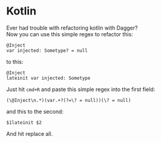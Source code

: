# Kotlin

Ever had trouble with refactoring kotlin with Dagger?  
Now you can use this simple regex to refactor this:  
```
@Inject 
var injected: Sometype? = null  
```
to this:
```
@Inject
lateinit var injected: Sometype
```

Just hit `cmd+R` and paste this simple regex into the first field:

`(\@Inject\n.*)(var.+?(?=\? = null))(\? = null)`

and this to the second:

`$1lateinit $2`

And hit replace all.